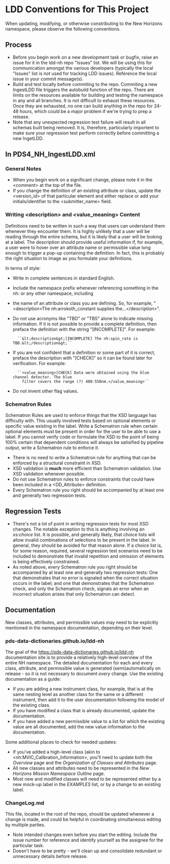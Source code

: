 # LDD Conventions for This Project

When updating, modifying, or otherwise constributing to the New Horizons namespace,
please observe the following conventions.

## Process

* Before you begin work on a new development task or bugfix, raise an issue for it in the ldd-nh repo
  "Issues" list. We will be using this for communication amongst the various developers (typically 
  the local "Issues" list is *not* used for tracking LDD issues). Reference the local issue in your 
  commit message(s).
* Build and test locally before commiting to the repo. 
  Commiting a new IngestLDD file triggers the autobuild function of the repo. There are limits on the
  resources available for building and testing the namespace in any and all branches. It is not difficult
  to exhaust these resources. Once they are exhausted, no one can build anything in the repo for 24-48 
  hours, which could be a major problem if we're trying to prep a release.
* Note that any unexpected regression test failure will result in all schemas built being removed. It 
  is, therefore, particularly importent to make sure your regression test perform correctly before
  committing a new IngetLDD.


## In PDS4_NH_IngestLDD.xml

### General Notes

* When you begin work on a significant change, please note it in the &lt;comment&gt; at the top
of the file.
* If you change the definition of an existing attribute or class, update the &lt;version_id&gt; of that 
particular element and either replace or add your initials/identifier to the &lt;submitter_name&gt; field.
 
### Writing &lt;description&gt; and &lt;value_meaning&gt; Content

Definitions need to be written in such a way that users can understand them whenever they encounter them.
It is highly unlikely that a user will be reading through the entire schema, but it is likely that a user 
will be looking at a label. The description should provide useful information if, for example, a user 
were to hover
over an attribute name or permissible value long enough to trigger a pop-up containing the definition. In
fact, this is probably the right situation to image as you formulate your definitions.

In terms of style:

* Write in complete sentences in standard English.
* Include the namespace prefix whenever referencing something in the nh: or any other namespace, including
* the name of an attribute or class you are defining. So,
  for example, "&lt;description&gt;The nh:arrokoth_constant supplies the...&lt;/description&gt;".
* Do not use acronyms like "TBD" or "TBS" alone to indicate missing information. If it is not 
  possible to provide a complete definition, then preface the definition with the string "[INCOMPLETE]".
  For example: 

        ``&lt;description&gt;[INCOMPLETE] The nh:spin_rate is TBD.&lt;/description&gt;``
    
* If you are not confident that a definition or some part of it is correct, preface the description with
  "[CHECK]" so it can be found later for verification. For example:

        ``<value_meaning>[CHECK] Data were obtained using the blue channel detector. The blue
          filter covers the range (?) 400-550nm.</value_meaning>``

* Do not invent other flag values.       

### Schematron Rules

Schematron Rules are used to enforce things that the XSD language has difficulty with. This
usually involved tests based on optional elements or specific value existing in the label.
Write a Schematron rule when certain optional elements must be present in order for the user to
be able to use a label. If you cannot verify code or formulate the XSD to the point of being 
100% certain that dependent
conditions will always be satisified by pipeline output, write a Schematron rule to enforce it.

* There is no need to write a Schematron rule for anything that can be enforced by a structural
  constraint in XSD.
* XSD validation is **much** more efficient than Schematron validation. 
  Use XSD validation whenever possible.
* Do not use Schematron rules to enforce constraints that could have been included in a 
  &lt;DD_Attribute&gt; definition.
* Every Schematron rule you right should be accompanied by at least one and generally two 
  regression tests. 

## Regression Tests

* There's not a lot of point in writing regression tests for most XSD changes.
The notable exception to this is anything involving an *xs:choice* list.
It is possible, and generally likely, that choice lists will allow invalid combinations of
selections to be present in the label. In general, they should be avoided for that reason alone.
If a choice list is, for some reason, required, several regression test scenarios need to be
included to demonstrate that invalid repetition and omission of elements is being effectively
constrained.
* As noted above, every Schematron rule you right should be accompanied by at least one 
  and generally two 
  regression tests: One that demonstrates that no error is signaled when the correct situation
  occurs in the label; and one that demonstrates that the Schematron check, and only the Schematron
  check, signals an error when an incorrect situation arises that only Schematron can detect. 


## Documentation

New classes, attributes, and permissible values may need to be explicitly mentioned in the
namespace documentation, depending on their level. 

### pds-data-dictionaries.github.io/ldd-nh

The goal of the 
https://pds-data-dictionaries.github.io/ldd-nh documentation site is to provide a relatively
high-level overview of the entire NH namespace. The detailed documentation for each and every
class, attribute, and permissible value is generated (semi)automatically on release - so it
is not necessary to document *every* change. Use the existing documentation as a guide:

* If you are adding a new instrument class, for example, that is at the same nesting level
  as another class for the same or a different instrument, then add it to the user documentation
  following the model of the existing class.
* If you have modified a class that is already documented, update the documentation.
* If you have added a new permissible value to a list for which the existing value are all 
  documented, add the new value information to the documentation.

Some additional places to check for needed updates:

* If you've added a high-level class (akin to &lt;nh:MVIC_Calibration_Information&gt;, you'll 
  need to update both the *Overview* page and the *Organization of Classes and Attributes* page.
* All new classes and attributes need to be represented in the *New Horizons Mission Namespace 
  Outline* page.
* Most new and modified classes will need to be represented either by a new mock-up label in the 
  *EXAMPLES* list, or by a change to an existing label.
  
### ChangeLog.md

This file, located in the root of the repo, should be updated whenever a change is made, and
could be helpful in coordinating simultaneous editing by multiple parties.

* Note intended changes even before you start the editing. Include the issue number for
  reference and identify yourself as the assignee for the particular task.
* Doesn't have to be pretty - we'll clean up and 
  consolidate redundant or unnecessary details before release.
